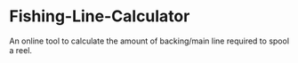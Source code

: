 # Fishing-Line-Calculator
An online tool to calculate the amount of backing/main line required to spool a reel.
